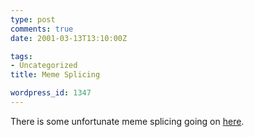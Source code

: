 ```yaml
---
type: post
comments: true
date: 2001-03-13T13:10:00Z

tags:
- Uncategorized
title: Meme Splicing

wordpress_id: 1347
---
```


There is some unfortunate meme splicing going on [here](http://www.amiallyourbaseornot.com/).
